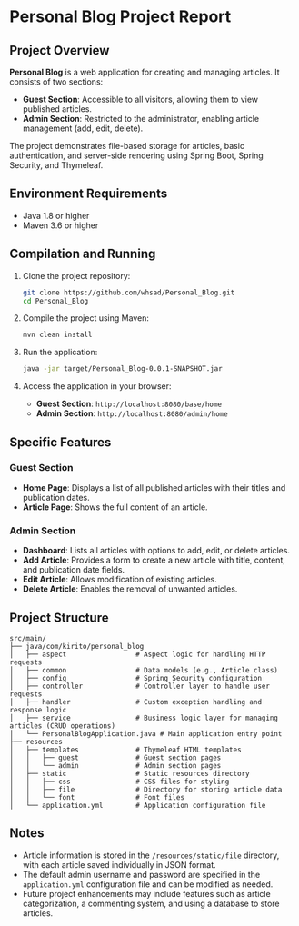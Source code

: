 # Personal Blog Project Report

## Project Overview

**Personal Blog** is a web application for creating and managing articles. It consists of two sections:

- **Guest Section**: Accessible to all visitors, allowing them to view published articles.
- **Admin Section**: Restricted to the administrator, enabling article management (add, edit, delete).

The project demonstrates file-based storage for articles, basic authentication, and server-side rendering using Spring Boot, Spring Security, and Thymeleaf.

## Environment Requirements

- Java 1.8 or higher  
- Maven 3.6 or higher  

## Compilation and Running

1. Clone the project repository:

   ```bash
   git clone https://github.com/whsad/Personal_Blog.git
   cd Personal_Blog
   ```

2. Compile the project using Maven:

   ```bash
   mvn clean install
   ```

3. Run the application:

   ```bash
   java -jar target/Personal_Blog-0.0.1-SNAPSHOT.jar
   ```

4. Access the application in your browser:  

   - **Guest Section**: `http://localhost:8080/base/home`  
   - **Admin Section**: `http://localhost:8080/admin/home`  

## Specific Features

### Guest Section
- **Home Page**: Displays a list of all published articles with their titles and publication dates.
- **Article Page**: Shows the full content of an article.

### Admin Section
- **Dashboard**: Lists all articles with options to add, edit, or delete articles.
- **Add Article**: Provides a form to create a new article with title, content, and publication date fields.
- **Edit Article**: Allows modification of existing articles.
- **Delete Article**: Enables the removal of unwanted articles.

## Project Structure

```
src/main/
├── java/com/kirito/personal_blog
│   ├── aspect                 # Aspect logic for handling HTTP requests
│   ├── common                 # Data models (e.g., Article class)
│   ├── config                 # Spring Security configuration
│   ├── controller             # Controller layer to handle user requests
│   ├── handler                # Custom exception handling and response logic
│   ├── service                # Business logic layer for managing articles (CRUD operations)
│   └── PersonalBlogApplication.java # Main application entry point
├── resources
│   ├── templates              # Thymeleaf HTML templates
│   │   ├── guest              # Guest section pages
│   │   └── admin              # Admin section pages
│   ├── static                 # Static resources directory
│   │   ├── css                # CSS files for styling
│   │   ├── file               # Directory for storing article data
│   │   └── font               # Font files
│   └── application.yml        # Application configuration file

```

## Notes

- Article information is stored in the `/resources/static/file` directory, with each article saved individually in JSON format.
- The default admin username and password are specified in the `application.yml` configuration file and can be modified as needed.
- Future project enhancements may include features such as article categorization, a commenting system, and using a database to store articles.
